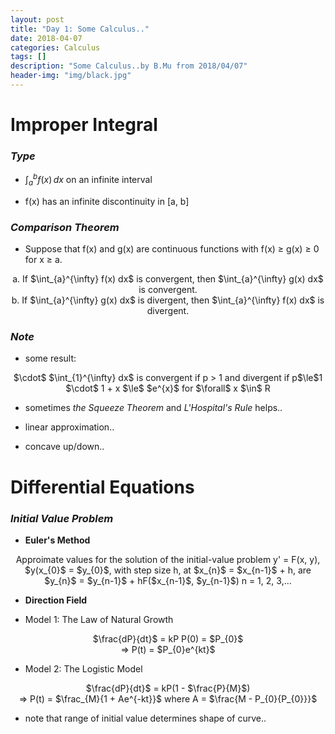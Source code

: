 ```yaml
---
layout: post
title: "Day 1: Some Calculus.."
date: 2018-04-07
categories: Calculus
tags: []
description: "Some Calculus..by B.Mu from 2018/04/07"
header-img: "img/black.jpg"
---
```

# Improper Integral

### *Type*

- $\displaystyle{\int_{a}^{b} f(x) \,dx}$ on an infinite interval

- f(x) has an infinite discontinuity in [a, b]

### *Comparison Theorem*

- Suppose that f(x) and g(x) are continuous functions with
f(x) $\ge$ g(x) $\ge$ 0 for x $\ge$ a.

<center>
a. If $\int_{a}^{\infty} f(x) dx$ is convergent, then $\int_{a}^{\infty} g(x) dx$ is convergent.
</center>


<center>
b. If $\int_{a}^{\infty} g(x) dx$ is divergent, then $\int_{a}^{\infty} f(x)
dx$ is divergent.
</center>

### *Note*

- some result: 

<center>
    $\cdot$ $\int_{1}^{\infty} dx$ is convergent if p > 1 and divergent if p$\le$1
</center>


<center>
    $\cdot$ 1 + x $\le$ $e^{x}$ for $\forall$ x $\in$ R
</center>

- sometimes *the Squeeze Theorem* and *L'Hospital's Rule* helps..

- linear approximation..

- concave up/down..

# Differential Equations

### *Initial Value Problem*

- **Euler's Method**

<center>
    Approimate values for the solution of the initial-value problem y' = F(x, y), $y(x_{0}$ = $y_{0}$, with step size h, at $x_{n}$ = $x_{n-1}$ + h, are
</center>


<center>
    $y_{n}$ = $y_{n-1}$ + hF($x_{n-1}$, $y_{n-1}$)     n = 1, 2, 3,...
</center>

- **Direction Field**

- Model 1: The Law of Natural Growth
<center>
    $\frac{dP}{dt}$ = kP    P(0) = $P_{0}$
</center>


<center>
    => P(t) = $P_{0}e^{kt}$
</center>

- Model 2: The Logistic Model
<center>
    $\frac{dP}{dt}$ = kP(1 - $\frac{P}{M}$)
</center>


<center>
    => P(t) = $\frac_{M}{1 + Ae^{-kt}}$ where A = $\frac{M - P_{0}{P_{0}}}$
</center>

- note that range of initial value determines shape of curve..




